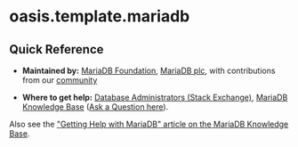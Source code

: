 # oasis.template.mariadb


## Quick Reference

- **Maintained by:**
  [MariaDB Foundation](https://mariadb.org), [MariaDB plc](https://mariadb.com), with contributions from our [community](https://mariadb.org/community/)

- **Where to get help:**
  [Database Administrators (Stack Exchange)](https://dba.stackexchange.com), [MariaDB Knowledge Base](https://mariadb.com/kb) ([Ask a Question here](https://mariadb.com/kb/en/ask/)).

Also see the ["Getting Help with MariaDB" article on the MariaDB Knowledge Base](https://mariadb.com/kb/en/getting-help-with-mariadb/).
